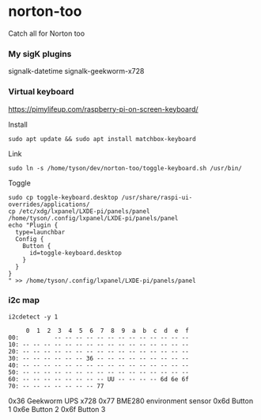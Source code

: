 # norton-too
Catch all for Norton too

### My sigK plugins
signalk-datetime
signalk-geekworm-x728

### Virtual keyboard
https://pimylifeup.com/raspberry-pi-on-screen-keyboard/  

Install
```
sudo apt update && sudo apt install matchbox-keyboard
```

Link
```
sudo ln -s /home/tyson/dev/norton-too/toggle-keyboard.sh /usr/bin/
```

Toggle
```
sudo cp toggle-keyboard.desktop /usr/share/raspi-ui-overrides/applications/
cp /etc/xdg/lxpanel/LXDE-pi/panels/panel /home/tyson/.config/lxpanel/LXDE-pi/panels/panel
echo "Plugin {
  type=launchbar
  Config {
    Button {
      id=toggle-keyboard.desktop
    }
  }
}
" >> /home/tyson/.config/lxpanel/LXDE-pi/panels/panel
```

### i2c map
`i2cdetect -y 1`  
```
     0  1  2  3  4  5  6  7  8  9  a  b  c  d  e  f
00:          -- -- -- -- -- -- -- -- -- -- -- -- -- 
10: -- -- -- -- -- -- -- -- -- -- -- -- -- -- -- -- 
20: -- -- -- -- -- -- -- -- -- -- -- -- -- -- -- -- 
30: -- -- -- -- -- -- 36 -- -- -- -- -- -- -- -- -- 
40: -- -- -- -- -- -- -- -- -- -- -- -- -- -- -- -- 
50: -- -- -- -- -- -- -- -- -- -- -- -- -- -- -- -- 
60: -- -- -- -- -- -- -- -- UU -- -- -- -- 6d 6e 6f 
70: -- -- -- -- -- -- -- 77
```
0x36 Geekworm UPS x728 
0x77 BME280 environment sensor
0x6d Button 1
0x6e Button 2
0x6f Button 3
